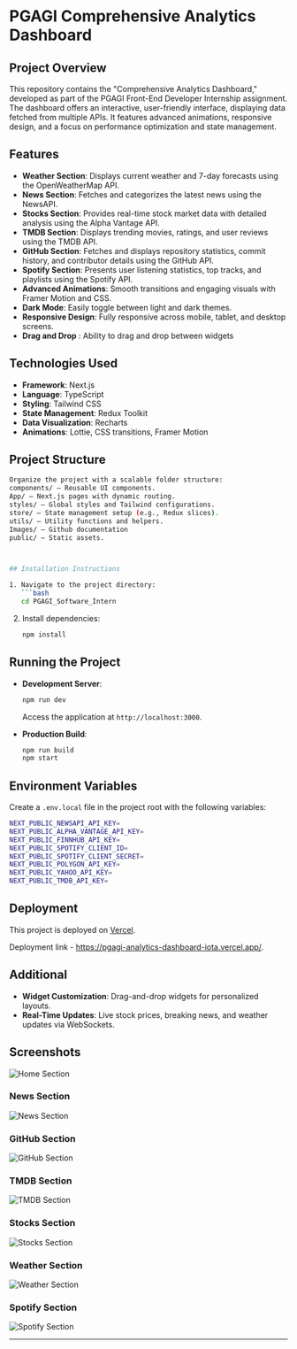 # PGAGI Comprehensive Analytics Dashboard

## Project Overview

This repository contains the "Comprehensive Analytics Dashboard," developed as part of the PGAGI Front-End Developer Internship assignment. The dashboard offers an interactive, user-friendly interface, displaying data fetched from multiple APIs. It features advanced animations, responsive design, and a focus on performance optimization and state management.


## Features
- **Weather Section**: Displays current weather and 7-day forecasts using the OpenWeatherMap API.
- **News Section**: Fetches and categorizes the latest news using the NewsAPI.
- **Stocks Section**: Provides real-time stock market data with detailed analysis using the Alpha Vantage API.
- **TMDB Section**: Displays trending movies, ratings, and user reviews using the TMDB API.
- **GitHub Section**: Fetches and displays repository statistics, commit history, and contributor details using the GitHub API.
- **Spotify Section**: Presents user listening statistics, top tracks, and playlists using the Spotify API.
- **Advanced Animations**: Smooth transitions and engaging visuals with Framer Motion and CSS.
- **Dark Mode**: Easily toggle between light and dark themes.
- **Responsive Design**: Fully responsive across mobile, tablet, and desktop screens.
- **Drag and Drop** : Ability to drag and drop between widgets

## Technologies Used

- **Framework**: Next.js  
- **Language**: TypeScript  
- **Styling**: Tailwind CSS  
- **State Management**: Redux Toolkit  
- **Data Visualization**: Recharts 
- **Animations**: Lottie, CSS transitions, Framer Motion 

## Project Structure

```bash
Organize the project with a scalable folder structure:
components/ – Reusable UI components.
App/ – Next.js pages with dynamic routing.
styles/ – Global styles and Tailwind configurations.
store/ – State management setup (e.g., Redux slices).
utils/ – Utility functions and helpers.
Images/ – Github documentation
public/ – Static assets.



## Installation Instructions

1. Navigate to the project directory:
   ```bash
   cd PGAGI_Software_Intern
   ```
2. Install dependencies:
   ```bash
   npm install
   ```

## Running the Project

- **Development Server**:
  ```bash
  npm run dev
  ```
  Access the application at `http://localhost:3000`.

- **Production Build**:
  ```bash
  npm run build
  npm start
  ```

## Environment Variables

Create a `.env.local` file in the project root with the following variables:

```bash
NEXT_PUBLIC_NEWSAPI_API_KEY=
NEXT_PUBLIC_ALPHA_VANTAGE_API_KEY=
NEXT_PUBLIC_FINNHUB_API_KEY=
NEXT_PUBLIC_SPOTIFY_CLIENT_ID=
NEXT_PUBLIC_SPOTIFY_CLIENT_SECRET=
NEXT_PUBLIC_POLYGON_API_KEY=
NEXT_PUBLIC_YAHOO_API_KEY=
NEXT_PUBLIC_TMDB_API_KEY=
```


## Deployment

This project is deployed on [Vercel](https://vercel.com). 

Deployment link - https://pgagi-analytics-dashboard-iota.vercel.app/.

## Additional 

- **Widget Customization**: Drag-and-drop widgets for personalized layouts.
- **Real-Time Updates**: Live stock prices, breaking news, and weather updates via WebSockets.

## Screenshots
![Home Section](https://github.com/virendrap1516/PGAGI-analytics-dashboard/blob/master/images/Home.png)

### News Section  
![News Section](https://github.com/virendrap1516/PGAGI-analytics-dashboard/blob/master/images/News.png)  

### GitHub Section  
![GitHub Section](https://github.com/virendrap1516/PGAGI-analytics-dashboard/blob/master/images/Github.png)  

### TMDB Section  
![TMDB Section](https://github.com/virendrap1516/PGAGI-analytics-dashboard/blob/master/images/Movies.png)  

### Stocks Section  
![Stocks Section](https://github.com/virendrap1516/PGAGI-analytics-dashboard/blob/master/images/Stocks.png)  

### Weather Section
![Weather Section](https://github.com/virendrap1516/PGAGI-analytics-dashboard/blob/master/images/Weather.png)  

### Spotify Section  
![Spotify Section](https://github.com/virendrap1516/PGAGI-analytics-dashboard/blob/master/images/Spotify.png)  

---
